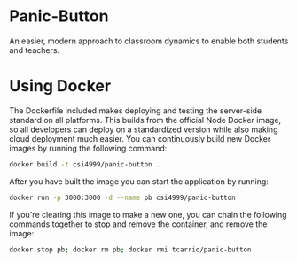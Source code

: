 # Panic-Button

An easier, modern approach to classroom dynamics to enable both students and teachers.

# Using Docker

The Dockerfile included makes deploying and testing the server-side standard on all platforms. This builds from the official Node Docker image, so all developers can deploy on a standardized version while also making cloud deployment much easier. You can continuously build new Docker images by running the following command:

```bash
docker build -t csi4999/panic-button .
```

After you have built the image you can start the application by running:

```bash
docker run -p 3000:3000 -d --name pb csi4999/panic-button
```

If you're clearing this image to make a new one, you can chain the following commands together to stop and remove the container, and remove the image:

```bash
docker stop pb; docker rm pb; docker rmi tcarrio/panic-button
```